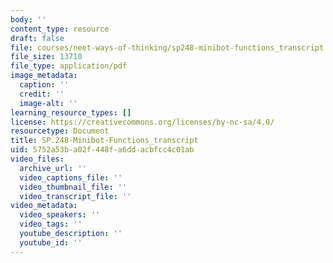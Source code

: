 ```yaml
---
body: ''
content_type: resource
draft: false
file: courses/neet-ways-of-thinking/sp248-minibot-functions_transcript.pdf
file_size: 13710
file_type: application/pdf
image_metadata:
  caption: ''
  credit: ''
  image-alt: ''
learning_resource_types: []
license: https://creativecommons.org/licenses/by-nc-sa/4.0/
resourcetype: Document
title: SP.248-Minibot-Functions_transcript
uid: 5752a53b-a02f-448f-a6dd-acbfcc4c01ab
video_files:
  archive_url: ''
  video_captions_file: ''
  video_thumbnail_file: ''
  video_transcript_file: ''
video_metadata:
  video_speakers: ''
  video_tags: ''
  youtube_description: ''
  youtube_id: ''
---
```


